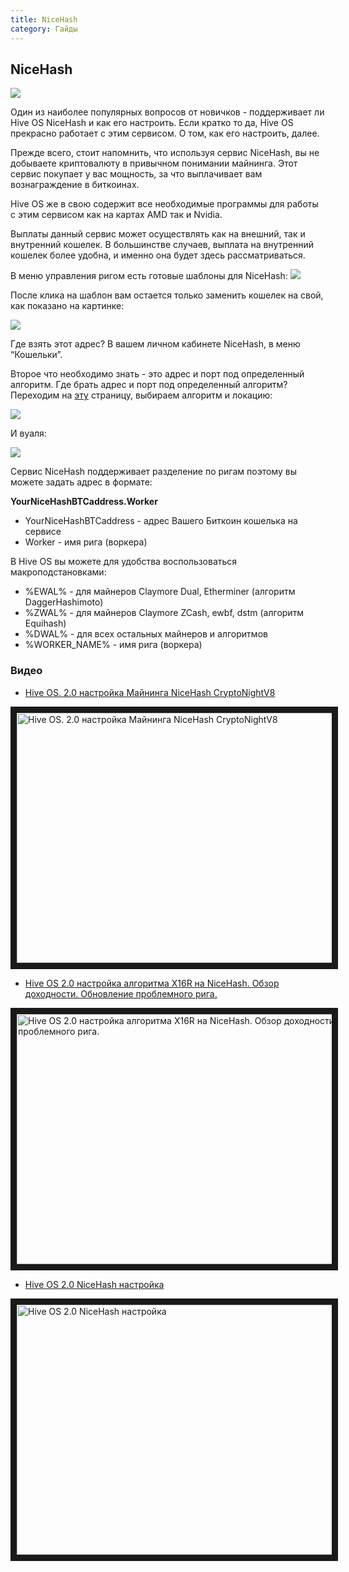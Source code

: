 ```yaml
---
title: NiceHash
category: Гайды
---
```


## NiceHash
<img src="http://forum.hiveos.farm/uploads/editor/vp/1fs7ux2lalf8.png">

Один из наиболее популярных вопросов от новичков - поддерживает ли Hive OS NiceHash и как его настроить.
Если кратко то да, Hive OS прекрасно работает с этим сервисом.
О том, как его настроить, далее.

Прежде всего, стоит напомнить, что используя сервис NiceHash, вы не добываете криптовалюту в привычном понимании майнинга. Этот сервис покупает у вас мощность, за что выплачивает вам вознаграждение в биткоинах.

Hive OS же в свою содержит все необходимые программы для работы с этим сервисом как на картах AMD так и Nvidia.

Выплаты данный сервис может осуществлять как на внешний, так и внутренний кошелек. В большинстве случаев, выплата на внутренний кошелек более удобна, и именно она будет здесь рассматриваться.

В меню управления ригом есть готовые шаблоны для NiceHash:
<img src="https://forum.hiveos.farm/uploads/editor/ua/iq1dhcc4nq6u.png">

После клика на шаблон вам остается только заменить кошелек на свой, как показано на картинке:

<img src="http://forum.hiveos.farm/uploads/editor/xw/6n0vbcqy513e.png">

Где взять этот адрес? В вашем личном кабинете NiceHash, в меню “Кошельки”.

Второе что необходимо знать - это адрес и порт под определенный алгоритм.
Где брать адрес и порт под определенный алгоритм? Переходим на [эту](https://www.nicehash.com/stratum-generator) страницу, выбираем алгоритм и локацию:

<img
  src="https://github.com/minershive/hiveon-kb/raw/master/images\nice\16ru.png?sanitize=true" data-canonical-src="https://github.com/minershive/hiveon-kb/raw/master/images\nice\16ru.png"
  />

И вуаля:

<img
  src="https://github.com/minershive/hiveon-kb/raw/master/images\nice\15ru.png?sanitize=true" data-canonical-src="https://github.com/minershive/hiveon-kb/raw/master/images\nice\15ru.png"
  />

Сервис NiceHash поддерживает разделение по ригам поэтому вы можете задать адрес в формате:

**YourNiceHashBTCaddress.Worker**

- YourNiceHashBTCaddress - адрес Вашего Биткоин кошелька на сервисе
- Worker - имя рига (воркера)

В Hive OS вы можете для удобства воспользоваться макроподстановками:
- %EWAL% - для майнеров Claymore Dual, Etherminer (алгоритм DaggerHashimoto)
- %ZWAL% - для майнеров Claymore ZCash, ewbf, dstm (алгоритм Equihash)
- %DWAL% - для всех остальных майнеров и алгоритмов
- %WORKER_NAME% - имя рига (воркера)

### Видео
- <a href="https://www.youtube.com/watch?v=W9bnWIwitow">Hive OS. 2.0 настройка Майнинга NiceHash CryptoNightV8</a>

<a href="http://www.youtube.com/watch?feature=player_embedded&v=W9bnWIwitow
" target="_blank"><img src="http://img.youtube.com/vi/W9bnWIwitow/0.jpg"
alt="Hive OS. 2.0 настройка Майнинга NiceHash CryptoNightV8" width="630" height="400" border="10" /></a>

- <a href="https://www.youtube.com/watch?v=yHTYCNw-n6k">Hive OS 2.0 настройка алгоритма X16R на NiceHash. Обзор доходности. Обновление проблемного рига.</a>

<a href="http://www.youtube.com/watch?feature=player_embedded&v=yHTYCNw-n6k
" target="_blank"><img src="http://img.youtube.com/vi/yHTYCNw-n6k/0.jpg"
alt="Hive OS 2.0 настройка алгоритма X16R на NiceHash. Обзор доходности. Обновление проблемного рига." width="630" height="400" border="10" /></a>

- <a href="https://www.youtube.com/watch?v=JKnCA50lDDU">Hive OS 2.0 NiceHash настройка</a>

<a href="http://www.youtube.com/watch?feature=player_embedded&v=JKnCA50lDDU
" target="_blank"><img src="http://img.youtube.com/vi/JKnCA50lDDU/0.jpg"
alt="Hive OS 2.0 NiceHash настройка" width="630" height="400" border="10" /></a>
